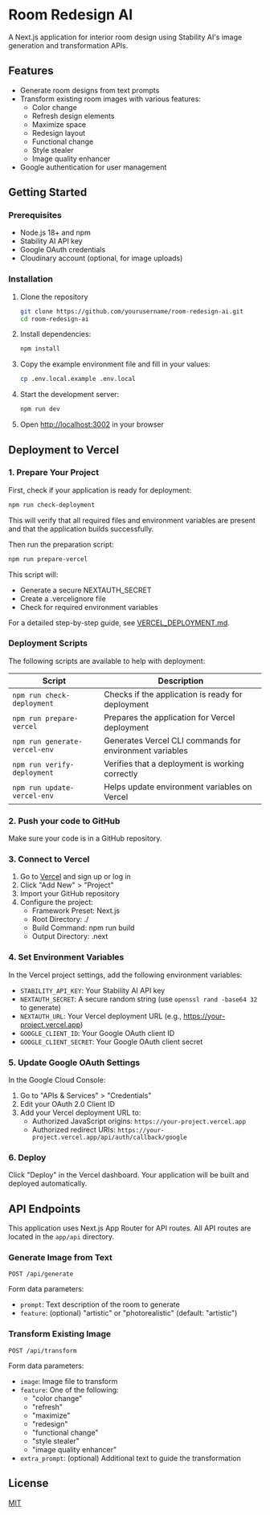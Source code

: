 # Room Redesign AI

A Next.js application for interior room design using Stability AI's image generation and transformation APIs.

## Features

- Generate room designs from text prompts
- Transform existing room images with various features:
  - Color change
  - Refresh design elements
  - Maximize space
  - Redesign layout
  - Functional change
  - Style stealer
  - Image quality enhancer
- Google authentication for user management

## Getting Started

### Prerequisites

- Node.js 18+ and npm
- Stability AI API key
- Google OAuth credentials
- Cloudinary account (optional, for image uploads)

### Installation

1. Clone the repository
   ```bash
   git clone https://github.com/yourusername/room-redesign-ai.git
   cd room-redesign-ai
   ```

2. Install dependencies:
   ```bash
   npm install
   ```

3. Copy the example environment file and fill in your values:
   ```bash
   cp .env.local.example .env.local
   ```

4. Start the development server:
   ```bash
   npm run dev
   ```

5. Open [http://localhost:3002](http://localhost:3002) in your browser

## Deployment to Vercel

### 1. Prepare Your Project

First, check if your application is ready for deployment:
```bash
npm run check-deployment
```

This will verify that all required files and environment variables are present and that the application builds successfully.

Then run the preparation script:
```bash
npm run prepare-vercel
```

This script will:
- Generate a secure NEXTAUTH_SECRET
- Create a .vercelignore file
- Check for required environment variables

For a detailed step-by-step guide, see [VERCEL_DEPLOYMENT.md](VERCEL_DEPLOYMENT.md).

### Deployment Scripts

The following scripts are available to help with deployment:

| Script | Description |
|--------|-------------|
| `npm run check-deployment` | Checks if the application is ready for deployment |
| `npm run prepare-vercel` | Prepares the application for Vercel deployment |
| `npm run generate-vercel-env` | Generates Vercel CLI commands for environment variables |
| `npm run verify-deployment` | Verifies that a deployment is working correctly |
| `npm run update-vercel-env` | Helps update environment variables on Vercel |

### 2. Push your code to GitHub

Make sure your code is in a GitHub repository.

### 3. Connect to Vercel

1. Go to [Vercel](https://vercel.com) and sign up or log in
2. Click "Add New" > "Project"
3. Import your GitHub repository
4. Configure the project:
   - Framework Preset: Next.js
   - Root Directory: ./
   - Build Command: npm run build
   - Output Directory: .next

### 4. Set Environment Variables

In the Vercel project settings, add the following environment variables:

- `STABILITY_API_KEY`: Your Stability AI API key
- `NEXTAUTH_SECRET`: A secure random string (use `openssl rand -base64 32` to generate)
- `NEXTAUTH_URL`: Your Vercel deployment URL (e.g., https://your-project.vercel.app)
- `GOOGLE_CLIENT_ID`: Your Google OAuth client ID
- `GOOGLE_CLIENT_SECRET`: Your Google OAuth client secret

### 5. Update Google OAuth Settings

In the Google Cloud Console:
1. Go to "APIs & Services" > "Credentials"
2. Edit your OAuth 2.0 Client ID
3. Add your Vercel deployment URL to:
   - Authorized JavaScript origins: `https://your-project.vercel.app`
   - Authorized redirect URIs: `https://your-project.vercel.app/api/auth/callback/google`

### 6. Deploy

Click "Deploy" in the Vercel dashboard. Your application will be built and deployed automatically.

## API Endpoints

This application uses Next.js App Router for API routes. All API routes are located in the `app/api` directory.

### Generate Image from Text

```
POST /api/generate
```

Form data parameters:
- `prompt`: Text description of the room to generate
- `feature`: (optional) "artistic" or "photorealistic" (default: "artistic")

### Transform Existing Image

```
POST /api/transform
```

Form data parameters:
- `image`: Image file to transform
- `feature`: One of the following:
  - "color change"
  - "refresh"
  - "maximize"
  - "redesign"
  - "functional change"
  - "style stealer"
  - "image quality enhancer"
- `extra_prompt`: (optional) Additional text to guide the transformation

## License

[MIT](LICENSE)